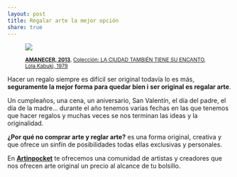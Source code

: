 ```yaml
---
layout: post
title: Regalar arte la mejor opción
share: true
---
```


<figure class="text-center">
	<img src="http://www.artinpocket.cat/wp-content/uploads/2014/04/amanecer-lola-kabuki-2013-494.jpg">
	<figcaption>
		<p><small><strong><a href="http://www.artinpocket.cat/product/amanecer-lola-kabuki-2013-494/">AMANECER, 2013</a></strong>, <a href="http://www.artinpocket.cat/product-category/lola-kabuki-la-ciudad-tambien-tiene-su-encanto/">Colección: LA CIUDAD TAMBIÉN TIENE SU ENCANTO</a>, <a href="http://www.artinpocket.cat/product-tag/lola-kabuki/">Lola Kabuki, 1979</a></small></p>
	</figcaption>
</figure>

Hacer un regalo siempre es difícil ser original todavía lo es más, **seguramente la mejor forma para quedar bien i ser original es regalar arte**. 

Un cumpleaños, una cena, un aniversario, San Valentín, el día del padre, el día de la madre... durante el año tenemos varias fechas en las que tenemos que hacer regalos y muchas veces se nos terminan las ideas y la originalidad. 

**¿Por qué no comprar arte y reglar arte?** es una forma original, creativa y que ofrece un sinfín de posibilidades todas ellas exclusivas y personales. 

En **[Artinpocket](http://www.artinpocket.cat/)** te ofrecemos una comunidad de artistas y creadores que nos ofrecen arte original un precio al alcance de tu bolsillo.